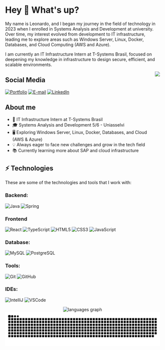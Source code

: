 # Hey 👋 What's up?

My name is Leonardo, and I began my journey in the field of technology in 2023 when I enrolled in Systems Analysis and Development at university. Over time, my interest evolved from development to IT infrastructure, leading me to explore areas such as Windows Server, Linux, Docker, Databases, and Cloud Computing (AWS and Azure).

I am currently an IT Infrastructure Intern at T-Systems Brasil, focused on deepening my knowledge in infrastructure to design secure, efficient, and scalable environments.

<img align="right" height="200" src="https://mir-s3-cdn-cf.behance.net/project_modules/hd/06f21a161921919.63cd7887d0a70.gif"  />

## Social Media

[![Portfolio](https://img.shields.io/badge/Portfolio-FF5722?style=for-the-badge&logo=todoist&logoColor=white)](https://meu-portfolio-three-omega.vercel.app/)
[![E-mail](https://img.shields.io/badge/-Email-000?style=for-the-badge&logo=microsoft-outlook&logoColor=007BFF)](mailto:leonardosardagna00@gmail.com?subject=Questions)
[![LinkedIn](https://img.shields.io/badge/LinkedIn-0077B5?style=for-the-badge&logo=linkedin&logoColor=white)](https://www.linkedin.com/in/leonardosardagna/)

## About me

- 🚀 IT Infrastructure Intern at T-Systems Brasil
- 🎓 Systems Analysis and Development 5/6 - Uniasselvi
- 🖥️ Exploring Windows Server, Linux, Docker, Databases, and Cloud (AWS & Azure)
- 💡 Always eager to face new challenges and grow in the tech field
- 📚 Currently learning more about SAP and cloud infrastructure

## ⚡ Technologies

These are some of the technologies and tools that I work with:

### Backend: 
![Java](https://img.shields.io/badge/-Java-007396?style=flat-square&logo=java)
![Spring](https://img.shields.io/badge/-Spring-6DB33F?style=flat-square&logo=spring&logoColor=white)

### Frontend
![React](https://img.shields.io/badge/React-20232A?style=for-the-badge&logo=react&logoColor=61DAFB)
![TypeScript](https://img.shields.io/badge/-TypeScript-007ACC?style=flat-square&logo=typescript&logoColor=white)
![HTML5](https://img.shields.io/badge/-HTML5-E34F26?style=flat-square&logo=html5&logoColor=white)
![CSS3](https://img.shields.io/badge/-CSS3-1572B6?style=flat-square&logo=css3)
![JavaScript](https://img.shields.io/badge/-JavaScript-black?style=flat-square&logo=javascript)

### Database:
![MySQL](https://img.shields.io/badge/-MySQL-4479A1?style=flat-square&logo=mysql&logoColor=white)
![PostgreSQL](https://img.shields.io/badge/PostgreSQL-000?style=for-the-badge&logo=postgresql)

### Tools:
![Git](https://img.shields.io/badge/-Git-black?style=flat-square&logo=git)
![GitHub](https://img.shields.io/badge/-GitHub-181717?style=flat-square&logo=github)

### IDEs:
![IntelliJ](https://img.shields.io/badge/-IntelliJ%20IDEA-black?style=flat-square&logo=intellij-idea&logoColor=white)
![VSCode](https://img.shields.io/badge/-VSCode-007ACC?style=flat-square&logo=visual-studio-code&logoColor=white)

<div align="center">
  <img src="https://github-readme-stats.vercel.app/api/top-langs?username=leonardosardagna&locale=en&hide_title=false&layout=compact&card_width=320&langs_count=5&theme=dracula&hide_border=false&order=2" height="150" alt="languages graph"  />
</div>

<picture align="center">
  <source media="(prefers-color-scheme: dark)" srcset="https://raw.githubusercontent.com/leonardosardagna/leonardosardagna/output/github-contribution-grid-snake-dark.svg">
  <source media="(prefers-color-scheme: light)" srcset="https://raw.githubusercontent.com/leonardosardagna/leonardosardagna/output/github-contribution-grid-snake-dark.svg">
  <img align="center" alt="github contribution grid snake animation" src="https://raw.githubusercontent.com/leonardosardagna/leonardosardagna/output/github-contribution-grid-snake.svg">
</picture>
